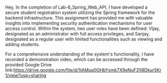 Hey, In the completion of Lab-6_Spring_Web_API, I have developed a secure student registration system utilizing the Spring framework for the backend infrastructure. This assignment has provided me with valuable insights into implementing security authentication mechanisms for user access control. Within the system, two user roles have been defined: Vijay, designated as an administrator with full access privileges, and Sanjay, designated as a regular user with limited functionalities such as viewing and adding students.

For a comprehensive understanding of the system's functionality, I have recorded a demonstration video, which can be accessed through the provided Google Drive link:https://drive.google.com/file/d/1tAMuq0GHbYxmk7X9eNuF31l8Dkur5Kr1/view?usp=sharing
